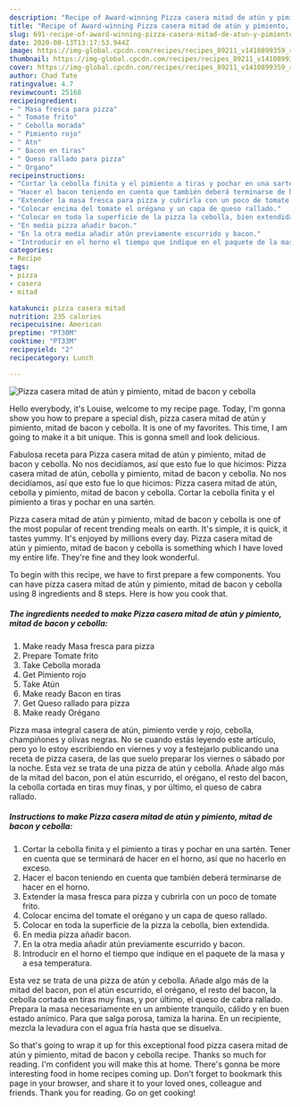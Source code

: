 ```yaml
---
description: "Recipe of Award-winning Pizza casera mitad de atún y pimiento, mitad de bacon y cebolla"
title: "Recipe of Award-winning Pizza casera mitad de atún y pimiento, mitad de bacon y cebolla"
slug: 691-recipe-of-award-winning-pizza-casera-mitad-de-atun-y-pimiento-mitad-de-bacon-y-cebolla
date: 2020-08-13T13:17:53.944Z
image: https://img-global.cpcdn.com/recipes/recipes_89211_v1410899359_receta_foto_00089211-agrleobfago8skie7xcm/751x532cq70/pizza-casera-mitad-de-atun-y-pimiento-mitad-de-bacon-y-cebolla-foto-principal.jpg
thumbnail: https://img-global.cpcdn.com/recipes/recipes_89211_v1410899359_receta_foto_00089211-agrleobfago8skie7xcm/751x532cq70/pizza-casera-mitad-de-atun-y-pimiento-mitad-de-bacon-y-cebolla-foto-principal.jpg
cover: https://img-global.cpcdn.com/recipes/recipes_89211_v1410899359_receta_foto_00089211-agrleobfago8skie7xcm/751x532cq70/pizza-casera-mitad-de-atun-y-pimiento-mitad-de-bacon-y-cebolla-foto-principal.jpg
author: Chad Tate
ratingvalue: 4.7
reviewcount: 25168
recipeingredient:
- " Masa fresca para pizza"
- " Tomate frito"
- " Cebolla morada"
- " Pimiento rojo"
- " Atn"
- " Bacon en tiras"
- " Queso rallado para pizza"
- " Organo"
recipeinstructions:
- "Cortar la cebolla finita y el pimiento a tiras y pochar en una sartén. Tener en cuenta que se terminará de hacer en el horno, así que no hacerlo en exceso."
- "Hacer el bacon teniendo en cuenta que también deberá terminarse de hacer en el horno."
- "Extender la masa fresca para pizza y cubrirla con un poco de tomate frito."
- "Colocar encima del tomate el orégano y un capa de queso rallado."
- "Colocar en toda la superficie de la pizza la cebolla, bien extendida."
- "En media pizza añadir bacon."
- "En la otra media añadir atún previamente escurrido y bacon."
- "Introducir en el horno el tiempo que indique en el paquete de la masa y a esa temperatura."
categories:
- Recipe
tags:
- pizza
- casera
- mitad

katakunci: pizza casera mitad 
nutrition: 235 calories
recipecuisine: American
preptime: "PT30M"
cooktime: "PT33M"
recipeyield: "2"
recipecategory: Lunch

---
```



![Pizza casera mitad de atún y pimiento, mitad de bacon y cebolla](https://img-global.cpcdn.com/recipes/recipes_89211_v1410899359_receta_foto_00089211-agrleobfago8skie7xcm/751x532cq70/pizza-casera-mitad-de-atun-y-pimiento-mitad-de-bacon-y-cebolla-foto-principal.jpg)

Hello everybody, it's Louise, welcome to my recipe page. Today, I'm gonna show you how to prepare a special dish, pizza casera mitad de atún y pimiento, mitad de bacon y cebolla. It is one of my favorites. This time, I am going to make it a bit unique. This is gonna smell and look delicious.

Fabulosa receta para Pizza casera mitad de atún y pimiento, mitad de bacon y cebolla. No nos decidíamos, así que esto fue lo que hicimos: Pizza casera mitad de atún, cebolla y pimiento, mitad de bacon y cebolla. No nos decidíamos, así que esto fue lo que hicimos: Pizza casera mitad de atún, cebolla y pimiento, mitad de bacon y cebolla. Cortar la cebolla finita y el pimiento a tiras y pochar en una sartén.

Pizza casera mitad de atún y pimiento, mitad de bacon y cebolla is one of the most popular of recent trending meals on earth. It's simple, it is quick, it tastes yummy. It's enjoyed by millions every day. Pizza casera mitad de atún y pimiento, mitad de bacon y cebolla is something which I have loved my entire life. They're fine and they look wonderful.


To begin with this recipe, we have to first prepare a few components. You can have pizza casera mitad de atún y pimiento, mitad de bacon y cebolla using 8 ingredients and 8 steps. Here is how you cook that.

<!--inarticleads1-->

##### The ingredients needed to make Pizza casera mitad de atún y pimiento, mitad de bacon y cebolla:

1. Make ready  Masa fresca para pizza
1. Prepare  Tomate frito
1. Take  Cebolla morada
1. Get  Pimiento rojo
1. Take  Atún
1. Make ready  Bacon en tiras
1. Get  Queso rallado para pizza
1. Make ready  Orégano


Pizza masa integral casera de atún, pimiento verde y rojo, cebolla, champiñones y olivas negras. No se cuando estás leyendo este artículo, pero yo lo estoy escribiendo en viernes y voy a festejarlo publicando una receta de pizza casera, de las que suelo preparar los viernes o sábado por la noche. Esta vez se trata de una pizza de atún y cebolla. Añade algo más de la mitad del bacon, pon el atún escurrido, el orégano, el resto del bacon, la cebolla cortada en tiras muy finas, y por último, el queso de cabra rallado. 

<!--inarticleads2-->

##### Instructions to make Pizza casera mitad de atún y pimiento, mitad de bacon y cebolla:

1. Cortar la cebolla finita y el pimiento a tiras y pochar en una sartén. Tener en cuenta que se terminará de hacer en el horno, así que no hacerlo en exceso.
1. Hacer el bacon teniendo en cuenta que también deberá terminarse de hacer en el horno.
1. Extender la masa fresca para pizza y cubrirla con un poco de tomate frito.
1. Colocar encima del tomate el orégano y un capa de queso rallado.
1. Colocar en toda la superficie de la pizza la cebolla, bien extendida.
1. En media pizza añadir bacon.
1. En la otra media añadir atún previamente escurrido y bacon.
1. Introducir en el horno el tiempo que indique en el paquete de la masa y a esa temperatura.


Esta vez se trata de una pizza de atún y cebolla. Añade algo más de la mitad del bacon, pon el atún escurrido, el orégano, el resto del bacon, la cebolla cortada en tiras muy finas, y por último, el queso de cabra rallado. Prepara la masa necesariamente en un ambiente tranquilo, cálido y en buen estado anímico. Para que salga porosa, tamiza la harina. En un recipiente, mezcla la levadura con el agua fría hasta que se disuelva. 

So that's going to wrap it up for this exceptional food pizza casera mitad de atún y pimiento, mitad de bacon y cebolla recipe. Thanks so much for reading. I'm confident you will make this at home. There's gonna be more interesting food in home recipes coming up. Don't forget to bookmark this page in your browser, and share it to your loved ones, colleague and friends. Thank you for reading. Go on get cooking!
